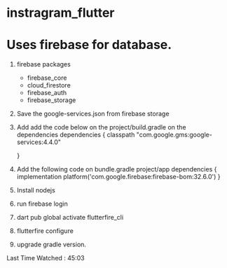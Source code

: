 # instragram_flutter

# Uses firebase for database. 
 1. firebase packages
    - firebase_core
    - cloud_firestore
    - firebase_auth 
    - firebase_storage
 2. Save the google-services.json from firebase storage
 3. Add add the code below on the project/build.gradle on the dependencies
    dependencies {
        classpath "com.google.gms:google-services:4.4.0"

    }
 4. Add the following code on bundle.gradle project/app
dependencies {
    implementation platform('com.google.firebase:firebase-bom:32.6.0')
}

5. Install nodejs
6. run firebase login
7. dart pub global activate flutterfire_cli
8. flutterfire configure
9. upgrade gradle version.


Last Time Watched : 45:03
